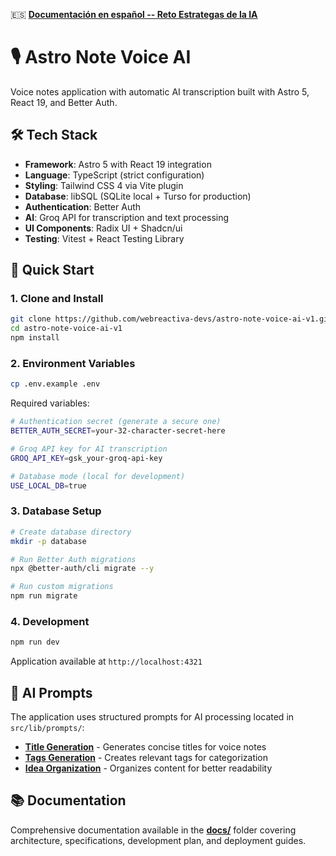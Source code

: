 🇪🇸 **[Documentación en español -- Reto Estrategas de la IA](README.es.md)** 

# 🎙️ Astro Note Voice AI

Voice notes application with automatic AI transcription built with Astro 5, React 19, and Better Auth.

## 🛠️ Tech Stack

- **Framework**: Astro 5 with React 19 integration
- **Language**: TypeScript (strict configuration)
- **Styling**: Tailwind CSS 4 via Vite plugin
- **Database**: libSQL (SQLite local + Turso for production)
- **Authentication**: Better Auth
- **AI**: Groq API for transcription and text processing
- **UI Components**: Radix UI + Shadcn/ui
- **Testing**: Vitest + React Testing Library

## 🚀 Quick Start

### 1. Clone and Install
```bash
git clone https://github.com/webreactiva-devs/astro-note-voice-ai-v1.git
cd astro-note-voice-ai-v1
npm install
```

### 2. Environment Variables
```bash
cp .env.example .env
```

Required variables:
```bash
# Authentication secret (generate a secure one)
BETTER_AUTH_SECRET=your-32-character-secret-here

# Groq API key for AI transcription
GROQ_API_KEY=gsk_your-groq-api-key

# Database mode (local for development)
USE_LOCAL_DB=true
```

### 3. Database Setup
```bash
# Create database directory
mkdir -p database

# Run Better Auth migrations
npx @better-auth/cli migrate --y

# Run custom migrations
npm run migrate
```

### 4. Development
```bash
npm run dev
```

Application available at `http://localhost:4321`

## 🤖 AI Prompts

The application uses structured prompts for AI processing located in `src/lib/prompts/`:
- **[Title Generation](src/lib/prompts/title-generation.md)** - Generates concise titles for voice notes
- **[Tags Generation](src/lib/prompts/tags-generation.md)** - Creates relevant tags for categorization  
- **[Idea Organization](src/lib/prompts/idea-organization.md)** - Organizes content for better readability

## 📚 Documentation

Comprehensive documentation available in the **[docs/](docs/)** folder covering architecture, specifications, development plan, and deployment guides.
